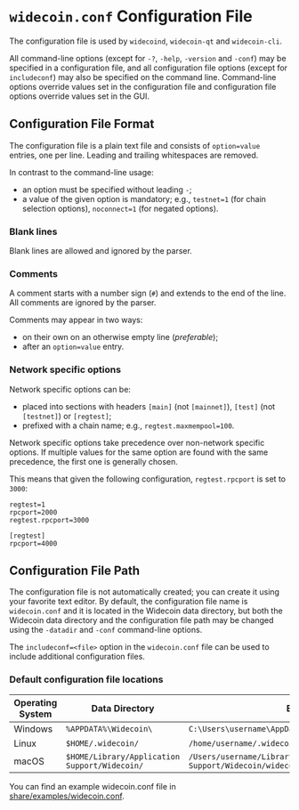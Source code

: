 # `widecoin.conf` Configuration File

The configuration file is used by `widecoind`, `widecoin-qt` and `widecoin-cli`.

All command-line options (except for `-?`, `-help`, `-version` and `-conf`) may be specified in a configuration file, and all configuration file options (except for `includeconf`) may also be specified on the command line. Command-line options override values set in the configuration file and configuration file options override values set in the GUI.

## Configuration File Format

The configuration file is a plain text file and consists of `option=value` entries, one per line. Leading and trailing whitespaces are removed.

In contrast to the command-line usage:
- an option must be specified without leading `-`;
- a value of the given option is mandatory; e.g., `testnet=1` (for chain selection options), `noconnect=1` (for negated options).

### Blank lines

Blank lines are allowed and ignored by the parser.

### Comments

A comment starts with a number sign (`#`) and extends to the end of the line. All comments are ignored by the parser.

Comments may appear in two ways:
- on their own on an otherwise empty line (_preferable_);
- after an `option=value` entry.

### Network specific options

Network specific options can be:
- placed into sections with headers `[main]` (not `[mainnet]`), `[test]` (not `[testnet]`) or `[regtest]`;
- prefixed with a chain name; e.g., `regtest.maxmempool=100`.

Network specific options take precedence over non-network specific options.
If multiple values for the same option are found with the same precedence, the
first one is generally chosen.

This means that given the following configuration, `regtest.rpcport` is set to `3000`:

```
regtest=1
rpcport=2000
regtest.rpcport=3000

[regtest]
rpcport=4000
```

## Configuration File Path

The configuration file is not automatically created; you can create it using your favorite text editor. By default, the configuration file name is `widecoin.conf` and it is located in the Widecoin data directory, but both the Widecoin data directory and the configuration file path may be changed using the `-datadir` and `-conf` command-line options.

The `includeconf=<file>` option in the `widecoin.conf` file can be used to include additional configuration files.

### Default configuration file locations

Operating System | Data Directory | Example Path
-- | -- | --
Windows | `%APPDATA%\Widecoin\` | `C:\Users\username\AppData\Roaming\Widecoin\widecoin.conf`
Linux | `$HOME/.widecoin/` | `/home/username/.widecoin/widecoin.conf`
macOS | `$HOME/Library/Application Support/Widecoin/` | `/Users/username/Library/Application Support/Widecoin/widecoin.conf`

You can find an example widecoin.conf file in [share/examples/widecoin.conf](../share/examples/widecoin.conf).
